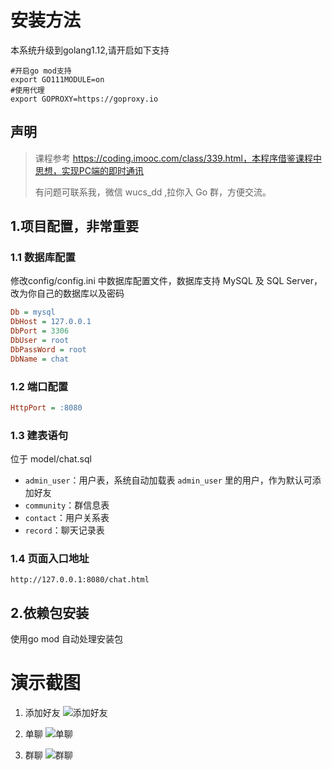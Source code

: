 # 安装方法
本系统升级到golang1.12,请开启如下支持
```
#开启go mod支持
export GO111MODULE=on
#使用代理
export GOPROXY=https://goproxy.io

```

## 声明
> 课程参考 https://coding.imooc.com/class/339.html，本程序借鉴课程中思想，实现PC端的即时通讯  
> 
> 有问题可联系我，微信 wucs_dd ,拉你入 Go 群，方便交流。

## 1.项目配置，非常重要

### 1.1 数据库配置
修改config/config.ini 中数据库配置文件，数据库支持 MySQL 及 SQL Server，改为你自己的数据库以及密码
```ini
Db = mysql
DbHost = 127.0.0.1
DbPort = 3306
DbUser = root
DbPassWord = root
DbName = chat
```

### 1.2 端口配置
```ini
HttpPort = :8080
```

### 1.3 建表语句
位于 model/chat.sql

+ `admin_user`：用户表，系统自动加载表 `admin_user` 里的用户，作为默认可添加好友
+ `community`：群信息表
+ `contact`：用户关系表
+ `record`：聊天记录表

### 1.4 页面入口地址
```
http://127.0.0.1:8080/chat.html
```

## 2.依赖包安装

使用go mod 自动处理安装包

# 演示截图

1. 添加好友
![添加好友](https://files.mdnice.com/user/16240/8042ea29-7cb0-41a7-86c3-6fe43b09ecc2.png)

2. 单聊
![单聊](https://files.mdnice.com/user/16240/511127e1-47e0-4b84-924c-7e39bfcde8b7.png)

3. 群聊
![群聊](https://files.mdnice.com/user/16240/7885af41-d133-43dc-b012-f91042d67315.png)

